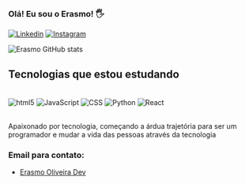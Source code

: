 ### Olá! Eu sou o Erasmo! 🖐️

[![Linkedin](https://img.shields.io/badge/LinkedIn-0077B5?style=for-the-badge&logo=linkedin&logoColor=white
)](https://linkedin.com/in/erasmo-carlos-735114179) 
[![Instagram](https://img.shields.io/badge/Instagram-E4405F?style=for-the-badge&logo=instagram&logoColor=white
)](https://instagram.com/nla_ec) 

![Erasmo GitHub stats](https://github-readme-stats.vercel.app/api?username=DevErasmo&show_icons=true&theme=cobalt)

## Tecnologias que estou estudando

<div style="display: inline_block"><br/>
 <img align="center" alt="html5" src="https://img.shields.io/badge/HTML5-E34F26?style=for-the-badge&logo=html5&logoColor=white" />
 <img align="center" alt="JavaScript" src="https://img.shields.io/badge/JavaScript-F7DF1E?style=for-the-badge&logo=javascript&logoColor=black" />
 <img align="center" alt="CSS" src="https://img.shields.io/badge/CSS3-1572B6?style=for-the-badge&logo=css3&logoColor=white" />
 <img align="center" alt="Python" src="https://img.shields.io/badge/Python-14354C?style=for-the-badge&logo=python&logoColor=white"
 />
 <img align="center" alt="React" src="https://img.shields.io/badge/React-20232A?style=for-the-badge&logo=react&logoColor=61DAFB" />
</div><br>

Apaixonado por tecnologia, começando a árdua trajetória para ser um programador e mudar a vida das pessoas através da tecnologia

### Email para contato:
 - [Erasmo Oliveira Dev](https://gmail.com/erasmodev021@gmail.com)<br/>
